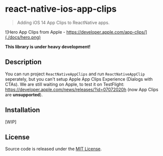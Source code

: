 # react-native-ios-app-clips

> Adding iOS 14 App Clips to ReactNative apps.

![Hero App Clips from Apple - https://developer.apple.com/app-clips/](./docs/hero.png)

**This library is under heavy development!**

## Description

You can run project `ReactNativeAppClips` and run `ReactNativeAppClip` seperately, but you can't setup Apple App Clips Experience (Dialogs with CTAs).
We are still waiting on Apple, to test it on TestFlight: https://developer.apple.com/news/releases/?id=07072020h (now App Clips are **unsupported**).

## Installation

[WIP]

## License

Source code is released under the [MIT License](./LICENCE).
